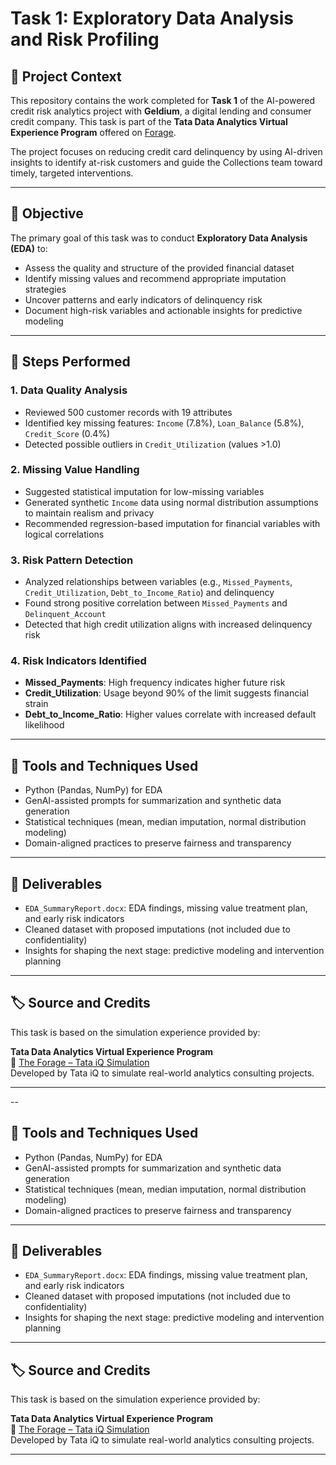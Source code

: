# Task 1: Exploratory Data Analysis and Risk Profiling

## 📌 Project Context

This repository contains the work completed for **Task 1** of the AI-powered credit risk analytics project with **Geldium**, a digital lending and consumer credit company. This task is part of the **Tata Data Analytics Virtual Experience Program** offered on [Forage](https://www.theforage.com/simulations/tata/data-analytics-t3zr?reloaded=true).

The project focuses on reducing credit card delinquency by using AI-driven insights to identify at-risk customers and guide the Collections team toward timely, targeted interventions.

---

## 🎯 Objective

The primary goal of this task was to conduct **Exploratory Data Analysis (EDA)** to:

- Assess the quality and structure of the provided financial dataset
- Identify missing values and recommend appropriate imputation strategies
- Uncover patterns and early indicators of delinquency risk
- Document high-risk variables and actionable insights for predictive modeling

---

## 🧪 Steps Performed

### 1. **Data Quality Analysis**
- Reviewed 500 customer records with 19 attributes
- Identified key missing features: `Income` (7.8%), `Loan_Balance` (5.8%), `Credit_Score` (0.4%)
- Detected possible outliers in `Credit_Utilization` (values >1.0)

### 2. **Missing Value Handling**
- Suggested statistical imputation for low-missing variables
- Generated synthetic `Income` data using normal distribution assumptions to maintain realism and privacy
- Recommended regression-based imputation for financial variables with logical correlations

### 3. **Risk Pattern Detection**
- Analyzed relationships between variables (e.g., `Missed_Payments`, `Credit_Utilization`, `Debt_to_Income_Ratio`) and delinquency
- Found strong positive correlation between `Missed_Payments` and `Delinquent_Account`
- Detected that high credit utilization aligns with increased delinquency risk

### 4. **Risk Indicators Identified**
- **Missed_Payments**: High frequency indicates higher future risk
- **Credit_Utilization**: Usage beyond 90% of the limit suggests financial strain
- **Debt_to_Income_Ratio**: Higher values correlate with increased default likelihood

---

## 🧠 Tools and Techniques Used

- Python (Pandas, NumPy) for EDA
- GenAI-assisted prompts for summarization and synthetic data generation
- Statistical techniques (mean, median imputation, normal distribution modeling)
- Domain-aligned practices to preserve fairness and transparency

---

## 📄 Deliverables

- `EDA_SummaryReport.docx`: EDA findings, missing value treatment plan, and early risk indicators
- Cleaned dataset with proposed imputations (not included due to confidentiality)
- Insights for shaping the next stage: predictive modeling and intervention planning

---

## 🏷️ Source and Credits

This task is based on the simulation experience provided by:

**Tata Data Analytics Virtual Experience Program**  
🔗 [The Forage – Tata iQ Simulation](https://www.theforage.com/simulations/tata/data-analytics-t3zr?reloaded=true)  
Developed by Tata iQ to simulate real-world analytics consulting projects.

---
--

## 🧠 Tools and Techniques Used

- Python (Pandas, NumPy) for EDA
- GenAI-assisted prompts for summarization and synthetic data generation
- Statistical techniques (mean, median imputation, normal distribution modeling)
- Domain-aligned practices to preserve fairness and transparency

---

## 📄 Deliverables

- `EDA_SummaryReport.docx`: EDA findings, missing value treatment plan, and early risk indicators
- Cleaned dataset with proposed imputations (not included due to confidentiality)
- Insights for shaping the next stage: predictive modeling and intervention planning

---

## 🏷️ Source and Credits

This task is based on the simulation experience provided by:

**Tata Data Analytics Virtual Experience Program**  
🔗 [The Forage – Tata iQ Simulation](https://www.theforage.com/simulations/tata/data-analytics-t3zr?reloaded=true)  
Developed by Tata iQ to simulate real-world analytics consulting projects.

---
